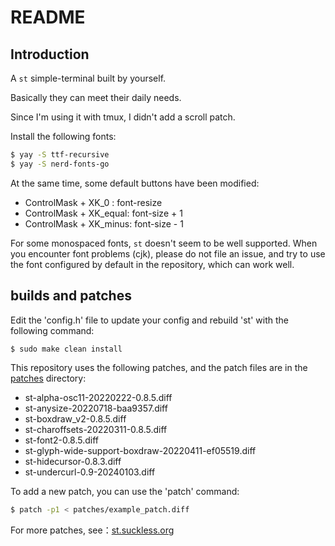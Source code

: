# README

## Introduction

A `st` simple-terminal built by yourself.

Basically they can meet their daily needs.

Since I'm using it with tmux, I didn't add a scroll patch.

Install the following fonts:

```zsh
$ yay -S ttf-recursive
$ yay -S nerd-fonts-go
```

At the same time, some default buttons have been modified:

- ControlMask + XK_0    : font-resize
- ControlMask + XK_equal: font-size + 1
- ControlMask + XK_minus: font-size - 1

For some monospaced fonts, `st` doesn't seem to be well supported. When you encounter font problems (cjk), please do not file an issue, and try to use the font configured by default in the repository, which can work well.

## builds and patches

Edit the 'config.h' file to update your config and rebuild 'st' with the following command:

```zsh
$ sudo make clean install
```

This repository uses the following patches, and the patch files are in the [patches](./patches) directory:

- st-alpha-osc11-20220222-0.8.5.diff
- st-anysize-20220718-baa9357.diff
- st-boxdraw_v2-0.8.5.diff
- st-charoffsets-20220311-0.8.5.diff
- st-font2-0.8.5.diff
- st-glyph-wide-support-boxdraw-20220411-ef05519.diff
- st-hidecursor-0.8.3.diff
- st-undercurl-0.9-20240103.diff

To add a new patch, you can use the 'patch' command:

```zsh
$ patch -p1 < patches/example_patch.diff
```

For more patches, see：[st.suckless.org](https://st.suckless.org/patches/)
